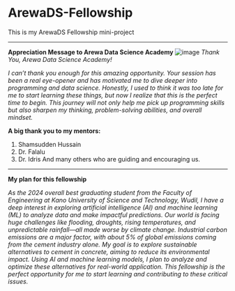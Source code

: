 # ArewaDS-Fellowship
This is my ArewaDS Fellowship mini-project

***
**Appreciation Message to Arewa Data Science Academy**
![image](https://github.com/HABUDANHAYABK/python-programming-fellowship/raw/main/assets/arewadsimage.png)
_Thank You, Arewa Data Science Academy!_

_I can’t thank you enough for this amazing opportunity. Your session has been a real eye-opener and has motivated me to dive deeper into programming and data science. Honestly, I used to think it was too late for me to start learning these things, but now I realize that this is the perfect time to begin. This journey will not only help me pick up programming skills but also sharpen my thinking, problem-solving abilities, and overall mindset._

**A big thank you to my mentors:**
1. Shamsudden Hussain
2. Dr. Falalu
3. Dr. Idris
And many others who are guiding and encouraging us.

***


**My plan for this fellowship**

_As the 2024 overall best graduating student from the Faculty of Engineering at Kano University of Science and Technology, Wudil, I have a deep interest in exploring artificial intelligence (AI) and machine learning (ML) to analyze data and make impactful predictions._
_Our world is facing huge challenges like flooding, droughts, rising temperatures, and unpredictable rainfall—all made worse by climate change. Industrial carbon emissions are a major factor, with about 5% of global emissions coming from the cement industry alone._
_My goal is to explore sustainable alternatives to cement in concrete, aiming to reduce its environmental impact. Using AI and machine learning models, I plan to analyze and optimize these alternatives for real-world application._
_This fellowship is the perfect opportunity for me to start learning and contributing to these critical issues._
